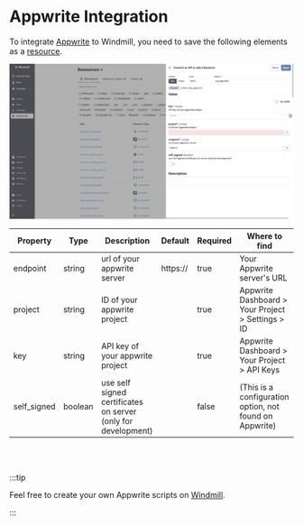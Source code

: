 # Appwrite Integration

To integrate [Appwrite](https://appwrite.io/) to Windmill, you need to save the following elements as a [resource](../core_concepts/3_resources_and_types/index.mdx).

![Add Appwrite Resource](../assets/integrations/add-apprite.png)

| Property    | Type    | Description                                                   | Default  | Required | Where to find                                           |
| ----------- | ------- | ------------------------------------------------------------- | -------- | -------- | ------------------------------------------------------- |
| endpoint    | string  | url of your appwrite server                                   | https:// | true     | Your Appwrite server's URL                              |
| project     | string  | ID of your appwrite project                                   |          | true     | Appwrite Dashboard > Your Project > Settings > ID       |
| key         | string  | API key of your appwrite project                              |          | true     | Appwrite Dashboard > Your Project > API Keys            |
| self_signed | boolean | use self signed certificates on server (only for development) |          | false    | (This is a configuration option, not found on Appwrite) |

<br/><br/>

:::tip

Feel free to create your own Appwrite scripts on [Windmill](../getting_started/00_how_to_use_windmill/index.mdx).

:::
